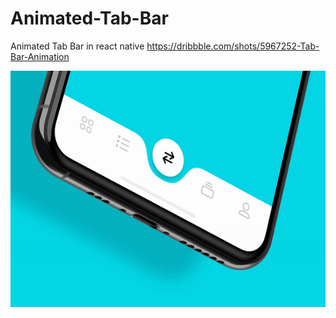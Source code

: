# Animated-Tab-Bar
Animated Tab Bar in react native 
https://dribbble.com/shots/5967252-Tab-Bar-Animation

<img src="https://raw.githubusercontent.com/Paydarsefat/Animated-Tab-Bar/master/demo/demo.gif" />
